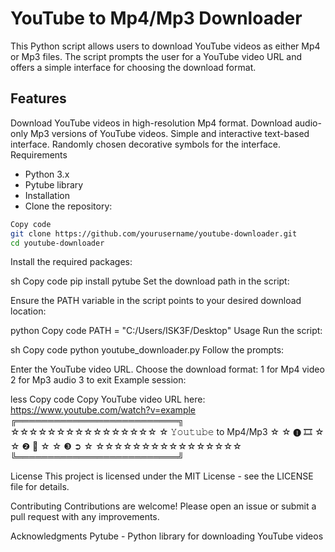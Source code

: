 # YouTube to Mp4/Mp3 Downloader
This Python script allows users to download YouTube videos as either Mp4 or Mp3 files. The script prompts the user for a YouTube video URL and offers a simple interface for choosing the download format.

## Features
Download YouTube videos in high-resolution Mp4 format.
Download audio-only Mp3 versions of YouTube videos.
Simple and interactive text-based interface.
Randomly chosen decorative symbols for the interface.
Requirements
- Python 3.x
- Pytube library
- Installation
- Clone the repository:

```bash
Copy code
git clone https://github.com/yourusername/youtube-downloader.git
cd youtube-downloader
```
Install the required packages:

sh
Copy code
pip install pytube
Set the download path in the script:

Ensure the PATH variable in the script points to your desired download location:

python
Copy code
PATH = "C:/Users/ISK3F/Desktop"
Usage
Run the script:

sh
Copy code
python youtube_downloader.py
Follow the prompts:

Enter the YouTube video URL.
Choose the download format:
1 for Mp4 video
2 for Mp3 audio
3 to exit
Example session:

less
Copy code
Copy YouTube video URL here: https://www.youtube.com/watch?v=example
╔══════════════════════════╗
☆☆☆☆☆☆☆☆☆☆☆☆☆☆☆☆
☆    𝚈𝚘𝚞𝚝𝚞𝚋𝚎 to Mp4/Mp3   ☆
☆         ❶ 🎞️            ☆
☆         ❷ 🎵            ☆
☆         ❸ ➲            ☆
☆☆☆☆☆☆☆☆☆☆☆☆☆☆☆☆
╚══════════════════════════╝
>>>
License
This project is licensed under the MIT License - see the LICENSE file for details.

Contributing
Contributions are welcome! Please open an issue or submit a pull request with any improvements.

Acknowledgments
Pytube - Python library for downloading YouTube videos
